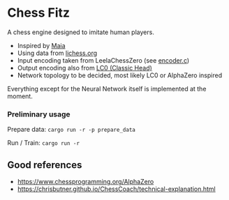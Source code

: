 # Chess Fitz

A chess engine designed to imitate human players.

- Inspired by [Maia](https://maiachess.com/)
- Using data from [lichess.org](https://database.lichess.org/)
- Input encoding taken from LeelaChessZero (see [encoder.c](https://github.com/LeelaChessZero/lc0/blob/master/src/neural/encoder.cc))
- Output encoding also from [LC0 (Classic Head)](https://lczero.org/dev/backend/nn/#format-policy_classical)
- Network topology to be decided, most likely LC0 or AlphaZero inspired

Everything except for the Neural Network itself is implemented at the moment.


### Preliminary usage

Prepare data:
`cargo run -r -p prepare_data`

Run / Train:
`cargo run -r`


## Good references

- https://www.chessprogramming.org/AlphaZero
- https://chrisbutner.github.io/ChessCoach/technical-explanation.html
